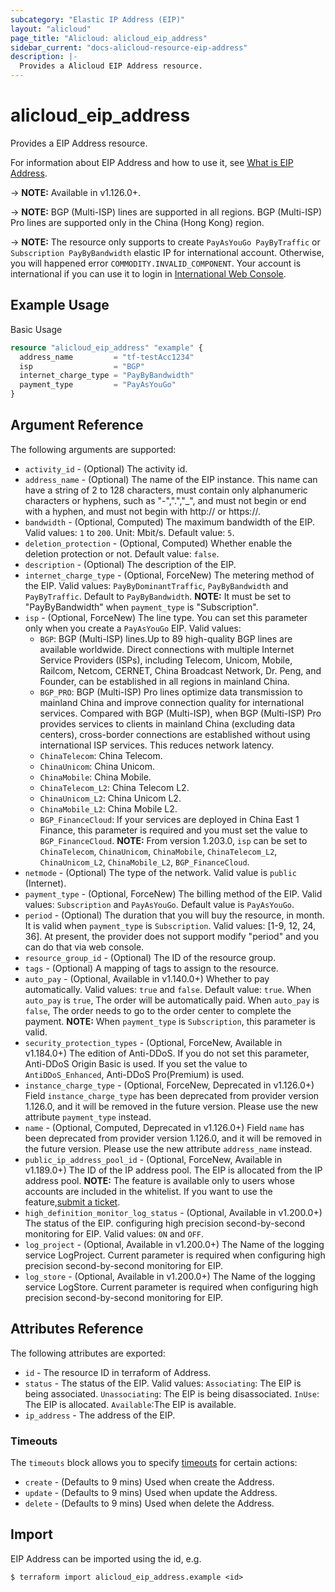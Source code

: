 ```yaml
---
subcategory: "Elastic IP Address (EIP)"
layout: "alicloud"
page_title: "Alicloud: alicloud_eip_address"
sidebar_current: "docs-alicloud-resource-eip-address"
description: |-
  Provides a Alicloud EIP Address resource.
---
```


# alicloud\_eip\_address

Provides a EIP Address resource.

For information about EIP Address and how to use it, see [What is EIP Address](https://www.alibabacloud.com/help/en/doc-detail/36016.htm).

-> **NOTE:** Available in v1.126.0+.

-> **NOTE:** BGP (Multi-ISP) lines are supported in all regions. BGP (Multi-ISP) Pro lines are supported only in the China (Hong Kong) region.

-> **NOTE:** The resource only supports to create `PayAsYouGo PayByTraffic`  or `Subscription PayByBandwidth` elastic IP for international account. Otherwise, you will happened error `COMMODITY.INVALID_COMPONENT`.
Your account is international if you can use it to login in [International Web Console](https://account.alibabacloud.com/login/login.htm).

## Example Usage

Basic Usage

```terraform
resource "alicloud_eip_address" "example" {
  address_name         = "tf-testAcc1234"
  isp                  = "BGP"
  internet_charge_type = "PayByBandwidth"
  payment_type         = "PayAsYouGo"
}
```

## Argument Reference

The following arguments are supported:

* `activity_id` - (Optional) The activity id.
* `address_name` - (Optional) The name of the EIP instance. This name can have a string of 2 to 128 characters, must contain only alphanumeric characters or hyphens, such as "-",".","_", and must not begin or end with a hyphen, and must not begin with http:// or https://.
* `bandwidth` - (Optional, Computed) The maximum bandwidth of the EIP. Valid values: `1` to `200`. Unit: Mbit/s. Default value: `5`.
* `deletion_protection` - (Optional, Computed) Whether enable the deletion protection or not. Default value: `false`.
* `description` - (Optional) The description of the EIP.
* `internet_charge_type` - (Optional, ForceNew) The metering method of the EIP. 
  Valid values: `PayByDominantTraffic`, `PayByBandwidth` and `PayByTraffic`. Default to `PayByBandwidth`. **NOTE:** It must be set to "PayByBandwidth" when `payment_type` is "Subscription".
* `isp` - (Optional, ForceNew) The line type. You can set this parameter only when you create a `PayAsYouGo` EIP. Valid values: 
  - `BGP`: BGP (Multi-ISP) lines.Up to 89 high-quality BGP lines are available worldwide. Direct connections with multiple Internet Service Providers (ISPs), including Telecom, Unicom, Mobile, Railcom, Netcom, CERNET, China Broadcast Network, Dr. Peng, and Founder, can be established in all regions in mainland China.
  - `BGP_PRO`: BGP (Multi-ISP) Pro lines optimize data transmission to mainland China and improve connection quality for international services. Compared with BGP (Multi-ISP), when BGP (Multi-ISP) Pro provides services to clients in mainland China (excluding data centers), cross-border connections are established without using international ISP services. This reduces network latency.
  - `ChinaTelecom`: China Telecom.
  - `ChinaUnicom`: China Unicom.
  - `ChinaMobile`: China Mobile.
  - `ChinaTelecom_L2`: China Telecom L2.
  - `ChinaUnicom_L2`: China Unicom L2.
  - `ChinaMobile_L2`: China Mobile L2.
  - `BGP_FinanceCloud`: If your services are deployed in China East 1 Finance, this parameter is required and you must set the value to `BGP_FinanceCloud`.
  **NOTE:** From version 1.203.0, `isp` can be set to `ChinaTelecom`, `ChinaUnicom`, `ChinaMobile`, `ChinaTelecom_L2`, `ChinaUnicom_L2`, `ChinaMobile_L2`, `BGP_FinanceCloud`.
* `netmode` - (Optional) The type of the network. Valid value is `public` (Internet).
* `payment_type` - (Optional, ForceNew) The billing method of the EIP. Valid values: `Subscription` and `PayAsYouGo`. Default value is `PayAsYouGo`. 
* `period` - (Optional) The duration that you will buy the resource, in month. It is valid when `payment_type` is `Subscription`. Valid values: [1-9, 12, 24, 36]. At present, the provider does not support modify "period" and you can do that via web console.
* `resource_group_id` - (Optional) The ID of the resource group.
* `tags` - (Optional) A mapping of tags to assign to the resource.
* `auto_pay`  - (Optional, Available in v1.140.0+) Whether to pay automatically. Valid values: `true` and `false`. Default value: `true`. When `auto_pay` is `true`, The order will be automatically paid. When `auto_pay` is `false`, The order needs to go to the order center to complete the payment. **NOTE:** When `payment_type` is `Subscription`, this parameter is valid.
* `security_protection_types` - (Optional, ForceNew, Available in v1.184.0+) The edition of Anti-DDoS. If you do not set this parameter, Anti-DDoS Origin Basic is used. If you set the value to `AntiDDoS_Enhanced`, Anti-DDoS Pro(Premium) is used.
* `instance_charge_type` - (Optional, ForceNew, Deprecated in v1.126.0+) Field `instance_charge_type` has been deprecated from provider version 1.126.0, and it will be removed in the future version. Please use the new attribute `payment_type` instead.
* `name` - (Optional, Computed, Deprecated in v1.126.0+) Field `name` has been deprecated from provider version 1.126.0, and it will be removed in the future version. Please use the new attribute `address_name` instead.
* `public_ip_address_pool_id` - (Optional, ForceNew, Available in v1.189.0+) The ID of the IP address pool. The EIP is allocated from the IP address pool. **NOTE:** The feature is available only to users whose accounts are included in the whitelist. If you want to use the feature,[submit a ticket](https://www.alibabacloud.com/help/en/virtual-private-cloud/latest/429100).
* `high_definition_monitor_log_status` - (Optional, Available in v1.200.0+) The status of the EIP. configuring high precision second-by-second monitoring for EIP. Valid values: `ON` and `OFF`.
* `log_project` - (Optional, Available in v1.200.0+) The Name of the logging service LogProject. Current parameter is required when configuring high precision second-by-second monitoring for EIP.
* `log_store` - (Optional, Available in v1.200.0+) The Name of the logging service LogStore. Current parameter is required when configuring high precision second-by-second monitoring for EIP.

## Attributes Reference

The following attributes are exported:

* `id` - The resource ID in terraform of Address.
* `status` - The status of the EIP. Valid values:  `Associating`: The EIP is being associated. `Unassociating`: The EIP is being disassociated. `InUse`: The EIP is allocated. `Available`:The EIP is available.
* `ip_address` - The address of the EIP.

### Timeouts

The `timeouts` block allows you to specify [timeouts](https://www.terraform.io/docs/configuration-0-11/resources.html#timeouts) for certain actions:

* `create` - (Defaults to 9 mins) Used when create the Address.
* `update` - (Defaults to 9 mins) Used when update the Address.
* `delete` - (Defaults to 9 mins) Used when delete the Address.

## Import

EIP Address can be imported using the id, e.g.

```shell
$ terraform import alicloud_eip_address.example <id>
```
